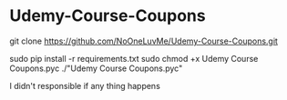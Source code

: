 # Udemy-Course-Coupons

git clone https://github.com/NoOneLuvMe/Udemy-Course-Coupons.git

sudo pip install -r requirements.txt
sudo chmod +x  Udemy Course Coupons.pyc
./"Udemy Course Coupons.pyc"

I didn't responsible if any thing happens
